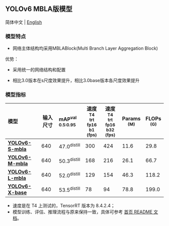 ## YOLOv6 MBLA版模型

简体中文 | [English](./README.md)

### 模型特点

- 网络主体结构均采用MBLABlock(Multi Branch Layer Aggregation Block)

优势：
- 采用统一的网络结构和配置

- 相比3.0版本在s尺度效果提升，相比3.0base版本各尺度效果提升



### 模型指标

| 模型                                                         | 输入尺寸 | mAP<sup>val<br/>0.5:0.95 | 速度<sup>T4<br/>trt fp16 b1 <br/>(fps) | 速度<sup>T4<br/>trt fp16 b32 <br/>(fps) | Params<br/><sup> (M) | FLOPs<br/><sup> (G) |
| :----------------------------------------------------------- | -------- | :----------------------- | -------------------------------------- | --------------------------------------- | -------------------- | ------------------- |
| [**YOLOv6-S-mbla**](https://github.com/meituan/YOLOv6/releases/download/0.3.0/yolov6s_mbla.pt) | 640      | 47.0<sup>distill            | 300                                    | 424                                    | 11.6                  | 29.8                |
| [**YOLOv6-M-mbla**](https://github.com/meituan/YOLOv6/releases/download/0.3.0/yolov6m_mbla.pt) | 640      | 50.3<sup>distill            | 168                                    | 216                                     | 26.1                 | 66.7                |
| [**YOLOv6-L-mbla**](https://github.com/meituan/YOLOv6/releases/download/0.3.0/yolov6l_base.pt) | 640      | 52.0<sup>distill         | 129                                    | 154                                     | 46.3                 | 118.2                |
| [**YOLOv6-X-base**](https://github.com/meituan/YOLOv6/releases/download/0.3.0/yolov6x_base.pt) | 640      | 53.5<sup>distill         | 78                                    | 94                                     | 78.8                 | 199.0               |

- 速度是在 T4 上测试的，TensorRT 版本为  8.4.2.4；
- 模型训练、评估、推理流程与原来保持一致，具体可参考 [首页 README 文档](https://github.com/meituan/YOLOv6/blob/main/README_cn.md#%E5%BF%AB%E9%80%9F%E5%BC%80%E5%A7%8B)。
